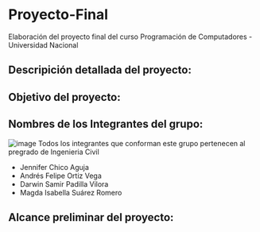 # Proyecto-Final
Elaboración del proyecto final del curso Programación de Computadores - Universidad Nacional

## Descripición detallada del proyecto:
## Objetivo del proyecto:

## Nombres de los Integrantes del grupo:
![image](https://github.com/user-attachments/assets/51ee722f-be61-4237-8db3-2913de09dad0)
Todos los integrantes que conforman este grupo pertenecen al pregrado de Ingenieria Civil
- Jennifer Chico Aguja
- Andrés Felipe Ortiz Vega
- Darwin Samir Padilla Vilora
- Magda Isabella Suárez Romero
## Alcance preliminar del proyecto:
  
  
